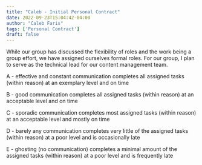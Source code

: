 ```yaml
---
title: "Caleb - Initial Personal Contract"
date: 2022-09-23T15:04:42-04:00
author: "Caleb Faris"
tags: ['Personal Contract']
draft: false
---
```


While our group has discussed the flexibility of roles and the work being a group effort, we have assigned ourselves formal roles. For our group, I plan to serve as the technical lead for our content management team. 

A - effective and constant communication
	completes all assigned tasks (within reason) at an exemplary level and on time 
	
	
B - good communication
	completes all assigned tasks (within reason) at an acceptable level and on time
	

C - sporadic communication
	completes most assigned tasks (within reason) at an acceptable level and mostly on time

D - barely any communication
	completes very little of the assigned tasks (within reason) at a poor level and is occasionally late

E - ghosting (no communication)
	completes a minimal amount of the assigned tasks (within reason) at a poor level and is frequently late

